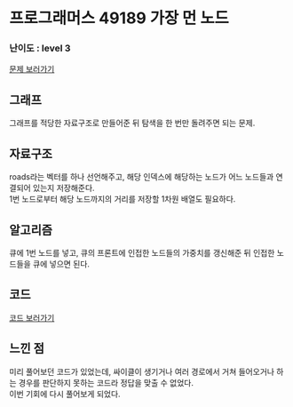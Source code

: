 # 프로그래머스 49189 가장 먼 노드 
 
### 난이도 : level 3

[문제 보러가기](https://programmers.co.kr/learn/courses/30/lessons/49189)

## 그래프
그래프를 적당한 자료구조로 만들어준 뒤 탐색을 한 번만 돌려주면 되는 문제.


## 자료구조
roads라는 벡터를 하나 선언해주고, 해당 인덱스에 해당하는 노드가 어느 노드들과 연결되어 있는지 저장해준다.  
1번 노드로부터 해당 노드까지의 거리를 저장할 1차원 배열도 필요하다.  

## 알고리즘
큐에 1번 노드를 넣고, 큐의 프론트에 인접한 노드들의 가중치를 갱신해준 뒤 인접한 노드들을 큐에 넣으면 된다.  


## 코드
[코드 보러가기](./prog49189.cpp)


## 느낀 점
미리 풀어보던 코드가 있었는데, 싸이클이 생기거나 여러 경로에서 거쳐 들어오거나 하는 경우를 판단하지 못하는 코드라 정답을 맞출 수 없었다.  
이번 기회에 다시 풀어보게 되었다.

